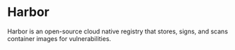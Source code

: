 # Harbor

Harbor is an open-source cloud native registry that stores, signs, and scans container images for vulnerabilities.
